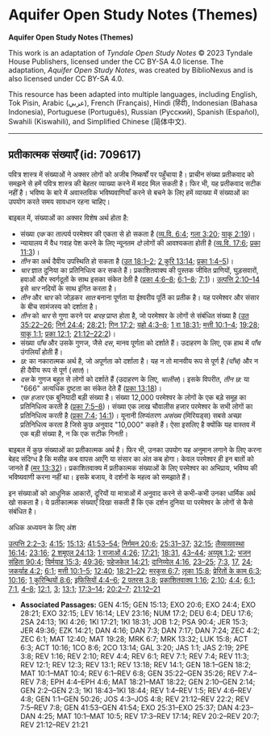 # Aquifer Open Study Notes (Themes)

**Aquifer Open Study Notes (Themes)**

This work is an adaptation of *Tyndale Open Study Notes* © 2023 Tyndale House Publishers, licensed under the CC BY\-SA 4\.0 license. The adaptation, *Aquifer Open Study Notes*, was created by BiblioNexus and is also licensed under CC BY\-SA 4\.0\.

This resource has been adapted into multiple languages, including English, Tok Pisin, Arabic (عربي), French (Français), Hindi (हिंदी), Indonesian (Bahasa Indonesia), Portuguese (Português), Russian (Русский), Spanish (Español), Swahili (Kiswahili), and Simplified Chinese (简体中文).



--------------------------------

## प्रतीकात्मक संख्याएँ (id: 709617)

पवित्र शास्त्र में संख्याओं ने अक्सर लोगों को अजीब निष्कर्षों पर पहुँचाया है। प्राचीन संख्या प्रतीकवाद को समझने से हमें पवित्र शास्त्र की बेहतर व्याख्या करने में मदद मिल सकती है। फिर भी, यह प्रतीकवाद सटीक नहीं है। भविष्य के बारे में अवास्तविक भविष्यवाणियाँ करने से बचने के लिए हमें व्याख्या में संख्याओं का उपयोग करते समय सावधान रहना चाहिए।

बाइबल में, संख्याओं का अक्सर विशेष अर्थ होता है:

* संख्या *एक* का तात्पर्य परमेश्वर की एकता से हो सकता है ([व्य.वि. 6:4](https://ref.ly/Deut6:4); [गला 3:20](https://ref.ly/Gal3:20); [याकू 2:19](https://ref.ly/Jas2:19))।
* न्यायालय में वैध गवाह पेश करने के लिए न्यूनतम *दो* लोगों की आवश्यकता होती है ([व्य.वि. 17:6](https://ref.ly/Deut17:6); [प्रका 11:3](https://ref.ly/Rev11:3))।
* *तीन* का अर्थ दैवीय उपस्थिति हो सकता है ([उत 18:1–2](https://ref.ly/Gen18:1-Gen18:2); [2 कुरि 13:14](https://ref.ly/2Cor13:14); [प्रका 1:4–5](https://ref.ly/Rev1:4-Rev1:5))।
* *चार* ज्ञात दुनिया का प्रतिनिधित्व कर सकते हैं। प्रकाशितवाक्य की पुस्तक जीवित प्राणियों, घुड़सवारों, हवाओं और स्वर्गदूतों के साथ इसका संकेत देती है ([प्रका 4:6–8](https://ref.ly/Rev4:6-Rev4:8); [6:1–8](https://ref.ly/Rev6:1-Rev6:8); [7:1](https://ref.ly/Rev7:1))। [उत्पत्ति 2:10–14](https://ref.ly/Gen2:10-Gen2:14) इसे *चार* नदियों के साथ इंगित करता है।
* *तीन* और *चार* को जोड़कर *सात* बनाना पूर्णता या ईश्वरीय पूर्ति का प्रतीक है। यह परमेश्वर और संसार के बीच सामंजस्य को दर्शाता है।
* *तीन* को *चार* से गुणा करने पर *बारह* प्राप्त होता है, जो परमेश्वर के लोगों से संबंधित संख्या है ([उत 35:22–26](https://ref.ly/Gen35:22-Gen35:26); [निर्ग 24:4](https://ref.ly/Exod24:4); [28:21](https://ref.ly/Exod28:21); [गिन 17:2](https://ref.ly/Num17:2); [यहो 4:3–8](https://ref.ly/Josh4:3-Josh4:8); [1 रा 18:31](https://ref.ly/1Kgs18:31); [मत्ती 10:1–4](https://ref.ly/Matt10:1-Matt10:4); [19:28](https://ref.ly/Matt19:28); [याकू 1:1](https://ref.ly/Jas1:1); [प्रका 12:1](https://ref.ly/Rev12:1); [21:12–22:2](https://ref.ly/Rev21:12-Rev22:2))।
* संख्या *पाँच* और उसके गुणज, जैसे *दस*, मानव पूर्णता को दर्शाते हैं। उदाहरण के लिए, एक हाथ में *पाँच* उंगलियाँ होती हैं।
* *छ:* का नकारात्मक अर्थ है, जो अपूर्णता को दर्शाता है। यह न तो मानवीय रूप से पूर्ण है *(पाँच)* और न ही दैवीय रूप से पूर्ण (*सात*)।
* *दस* के गुणज बहुत से लोगों को दर्शाते हैं (उदाहरण के लिए, *चालीस*)। इसके विपरीत, *तीन छ:* या "666" अत्यधिक दुष्टता का संकेत देते हैं ([प्रका 13:18](https://ref.ly/Rev13:18))।
* *एक हजार* एक बुनियादी बड़ी संख्या है। संख्या 12,000 परमेश्वर के लोगों के एक बड़े समूह का प्रतिनिधित्व करती है ([प्रका 7:5–8](https://ref.ly/Rev7:5-Rev7:8))। संख्या एक लाख चौवालीस हजार परमेश्वर के सभी लोगों का प्रतिनिधित्व करती है ([प्रका 7:4](https://ref.ly/Rev7:4); [14:1](https://ref.ly/Rev14:1))। यूनानी लिप्यंतरण *असंख्य* (मिरियड्स) सबसे अच्छा प्रतिनिधित्व करता है जिसे कुछ अनुवाद "10,000" कहते हैं। ऐसा इसलिए है क्योंकि यह वास्तव में एक बड़ी संख्या है, न कि एक सटीक गिनती।

बाइबल में कुछ संख्याओं का प्रतीकात्मक अर्थ है। फिर भी, उनका उपयोग यह अनुमान लगाने के लिए करना बेहद संदिग्ध है कि मसीह कब वापस आएँगे या संसार का अंत कब होगा। केवल परमेश्वर ही इन बातों को जानते हैं ([मर 13:32](https://ref.ly/Mark13:32))। प्रकाशितवाक्य में प्रतीकात्मक संख्याओं के लिए परमेश्वर का अभिप्राय, भविष्य की भविष्यवाणी करना नहीं था। इसके बजाय, वे दर्शनों के महत्व को समझाते हैं।

इन संख्याओं को आधुनिक आकारों, दूरियों या मात्राओं में अनुवाद करने से कभी\-कभी उनका धार्मिक अर्थ खो सकता है। ये प्रतीकात्मक संख्याएँ दिखा सकती हैं कि एक दर्शन दुनिया या परमेश्वर के लोगों से कैसे संबंधित है।

अधिक अध्ययन के लिए अंश

[उत्पत्ति 2:2–3](https://ref.ly/Gen2:2-Gen2:3); [4:15](https://ref.ly/Gen4:15); [15:13](https://ref.ly/Gen15:13); [41:53–54](https://ref.ly/Gen41:53-Gen41:54); [निर्गमन 20:6](https://ref.ly/Exod20:6); [25:31–37](https://ref.ly/Exod25:31-Exod25:37); [32:15](https://ref.ly/Exod32:15); [लैव्यव्यवस्था 16:14](https://ref.ly/Lev16:14); [23:16](https://ref.ly/Lev23:16); [2 शमूएल 24:13](https://ref.ly/2Sam24:13); [1 राजाओं 4:26](https://ref.ly/1Kgs4:26); [17:21](https://ref.ly/1Kgs17:21); [18:31](https://ref.ly/1Kgs18:31), [43–44](https://ref.ly/1Kgs18:43-1Kgs18:44); [अय्यूब 1:2](https://ref.ly/Job1:2); [भजन संहिता 90:4](https://ref.ly/Ps90:4); [यिर्मयाह 15:3](https://ref.ly/Jer15:3); [49:36](https://ref.ly/Jer49:36); [यहेजकेल 14:21](https://ref.ly/Ezek14:21); [दानिय्येल 4:16](https://ref.ly/Dan4:16), [23–25](https://ref.ly/Dan4:23-Dan4:25); [7:3](https://ref.ly/Dan7:3), [17](https://ref.ly/Dan7:17), [24](https://ref.ly/Dan7:24); [जकर्याह 4:2](https://ref.ly/Zech4:2); [6:1](https://ref.ly/Zech6:1); [मत्ती 10:1–5](https://ref.ly/Matt10:1-Matt10:5); [12:40](https://ref.ly/Matt12:40); [18:21–22](https://ref.ly/Matt18:21-Matt18:22); [मरकुस 6:7](https://ref.ly/Mark6:7); [लूका 15:8](https://ref.ly/Luke15:8); [प्रेरितों के काम 6:3](https://ref.ly/Acts6:3); [10:16](https://ref.ly/Acts10:16); [1 कुरिन्थियों 8:6](https://ref.ly/1Cor8:6); [इफिसियों 4:4–6](https://ref.ly/Eph4:4-Eph4:6); [2 पतरस 3:8](https://ref.ly/2Pet3:8); [प्रकाशितवाक्य 1:16](https://ref.ly/Rev1:16); [2:10](https://ref.ly/Rev2:10); [4:4](https://ref.ly/Rev4:4); [6:1](https://ref.ly/Rev6:1); [7:1](https://ref.ly/Rev7:1), [4–8](https://ref.ly/Rev7:4-Rev7:8); [12:1](https://ref.ly/Rev12:1), [3](https://ref.ly/Rev12:3); [13:1](https://ref.ly/Rev13:1); [17:3–14](https://ref.ly/Rev17:3-Rev17:14); [20:2–7](https://ref.ly/Rev20:2-Rev20:7); [21:12–21](https://ref.ly/Rev21:12-Rev21:21)

* **Associated Passages:** GEN 4:15; GEN 15:13; EXO 20:6; EXO 24:4; EXO 28:21; EXO 32:15; LEV 16:14; LEV 23:16; NUM 17:2; DEU 6:4; DEU 17:6; 2SA 24:13; 1KI 4:26; 1KI 17:21; 1KI 18:31; JOB 1:2; PSA 90:4; JER 15:3; JER 49:36; EZK 14:21; DAN 4:16; DAN 7:3; DAN 7:17; DAN 7:24; ZEC 4:2; ZEC 6:1; MAT 12:40; MAT 19:28; MRK 6:7; MRK 13:32; LUK 15:8; ACT 6:3; ACT 10:16; 1CO 8:6; 2CO 13:14; GAL 3:20; JAS 1:1; JAS 2:19; 2PE 3:8; REV 1:16; REV 2:10; REV 4:4; REV 6:1; REV 7:1; REV 7:4; REV 11:3; REV 12:1; REV 12:3; REV 13:1; REV 13:18; REV 14:1; GEN 18:1–GEN 18:2; MAT 10:1–MAT 10:4; REV 6:1–REV 6:8; GEN 35:22–GEN 35:26; REV 7:4–REV 7:8; EPH 4:4–EPH 4:6; MAT 18:21–MAT 18:22; GEN 2:10–GEN 2:14; GEN 2:2–GEN 2:3; 1KI 18:43–1KI 18:44; REV 1:4–REV 1:5; REV 4:6–REV 4:8; GEN 1:1–GEN 50:26; JOS 4:3–JOS 4:8; REV 21:12–REV 22:2; REV 7:5–REV 7:8; GEN 41:53–GEN 41:54; EXO 25:31–EXO 25:37; DAN 4:23–DAN 4:25; MAT 10:1–MAT 10:5; REV 17:3–REV 17:14; REV 20:2–REV 20:7; REV 21:12–REV 21:21

